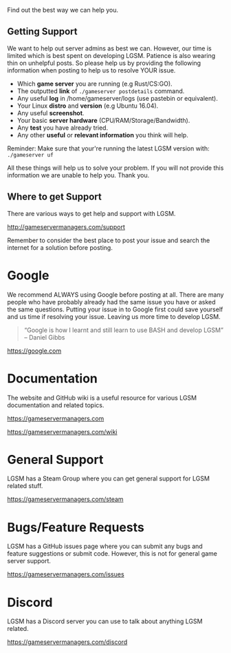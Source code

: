 Find out the best way we can help you.

Getting Support
-----------
We want to help out server admins as best we can. However, our time is limited which is best spent on developing LGSM. Patience is also wearing thin on unhelpful posts. So please help us by providing the following information when posting to help us to resolve YOUR issue.

* Which **game server** you are running (e.g Rust/CS:GO).
* The outputted **link** of `./gameserver postdetails` command.
* Any useful **log** in /home/gameserver/logs (use pastebin or equivalent).
* Your Linux **distro** and **version** (e.g Ubuntu 16.04).
* Any useful **screenshot**.
* Your basic **server hardware** (CPU/RAM/Storage/Bandwidth).
* Any **test** you have already tried.
* Any other **useful** or **relevant information** you think will help.

Reminder: Make sure that your're running the latest LGSM version with:
`./gameserver uf`

All these things will help us to solve your problem. If you will not provide this information we are unable to help you. Thank you.

Where to get Support
--------------------
There are various ways to get help and support with LGSM.

http://gameservermanagers.com/support

Remember to consider the best place to post your issue and search the internet for a solution before posting.

Google
======
We recommend ALWAYS using Google before posting at all. There are many people who have probably already had the same issue you have or asked the same questions. Putting your issue in to Google first could save yourself and us time if resolving your issue. Leaving us more time to develop LGSM.

> “Google is how I learnt and still learn to use BASH and develop LGSM”
> – Daniel Gibbs

https://google.com

Documentation
=============
The website and GitHub wiki is a useful resource for various LGSM documentation and related topics.

https://gameservermanagers.com

https://gameservermanagers.com/wiki

General Support
===============
LGSM has a Steam Group where you can get general support for LGSM related stuff.

https://gameservermanagers.com/steam

Bugs/Feature Requests
=====================
LGSM has a GitHub issues page where you can submit any bugs and feature suggestions or submit code. However, this is not for general game server support.

https://gameservermanagers.com/issues

Discord
=======
LGSM has a Discord server you can use to talk about anything LGSM related.

https://gameservermanagers.com/discord
